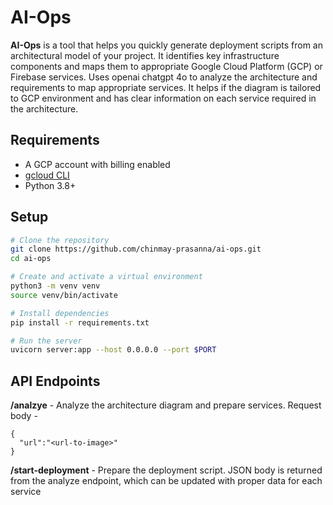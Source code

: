 # AI-Ops

**AI-Ops** is a tool that helps you quickly generate deployment scripts from an architectural model of your project. It identifies key infrastructure components and maps them to appropriate Google Cloud Platform (GCP) or Firebase services.
Uses openai chatgpt 4o to analyze the architecture and requirements to map appropriate services. It helps if the diagram is tailored to GCP environment and has clear information on each service required in the architecture.

## Requirements

- A GCP account with billing enabled  
- [gcloud CLI](https://cloud.google.com/sdk/docs/install)  
- Python 3.8+  

## Setup

```bash
# Clone the repository
git clone https://github.com/chinmay-prasanna/ai-ops.git
cd ai-ops

# Create and activate a virtual environment
python3 -m venv venv
source venv/bin/activate

# Install dependencies
pip install -r requirements.txt

# Run the server
uvicorn server:app --host 0.0.0.0 --port $PORT
```

## API Endpoints

**/analzye** - Analyze the architecture diagram and prepare services. Request body - 
```
{
  "url":"<url-to-image>"
}
```

**/start-deployment** - Prepare the deployment script. JSON body is returned from the analyze endpoint, which can be updated with proper data for each service
